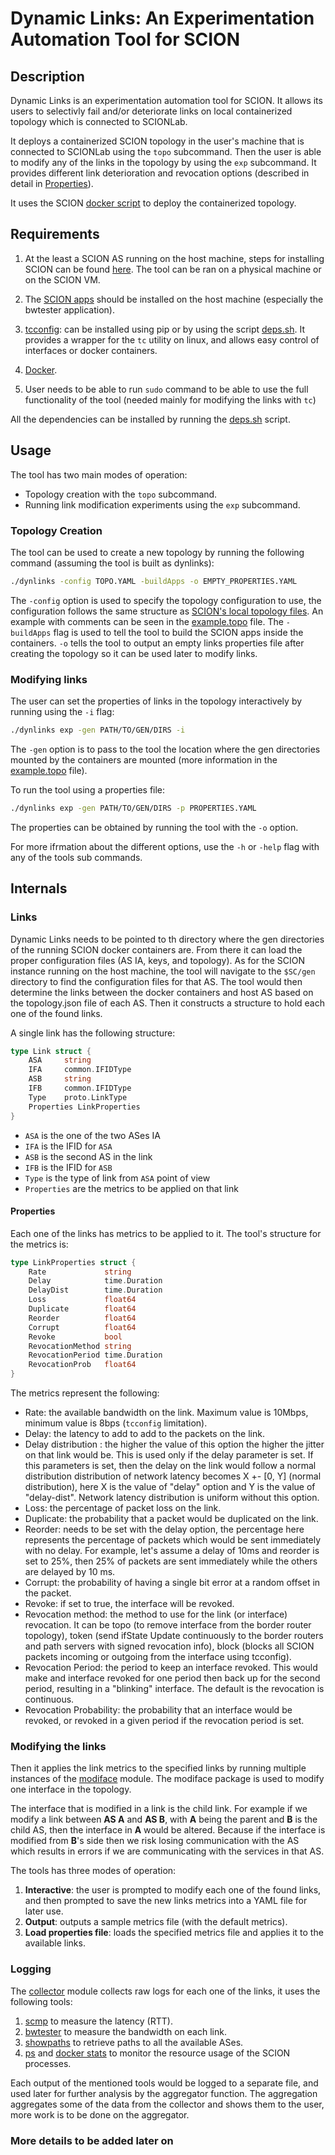 # Dynamic Links: An Experimentation Automation Tool for SCION
## Description 
Dynamic Links is an experimentation automation tool for SCION.
It allows its users to selectivly fail and/or deteriorate links on local containerized topology which is connected to SCIONLab.

It deploys a containerized SCION topology in the user's machine that is connected to SCIONLab using the `topo` subcommand.
Then the user is able to modify any of the links in the topology by using the `exp` subcommand.
It provides different link deterioration and revocation options (described in detail in [Properties]()). 

It uses the SCION [docker script](https://github.com/scionproto/scion/tree/master/docker) to deploy the containerized topology.
 
## Requirements
1. At the least a SCION AS running on the host machine, steps for installing SCION can be found [here](https://netsec-ethz.github.io/scion-tutorials/). 
The tool can be ran on a physical machine or on the SCION VM.

2. The [SCION apps](https://github.com/netsec-ethz/scion-apps/blob/master/README.md) should be installed on the host machine (especially the bwtester application). 

2. [tcconfig](https://github.com/thombashi/tcconfig): can be installed using pip or by using the script [deps.sh](deps.sh). It provides a wrapper for the `tc` utility on linux, and allows easy control of interfaces or docker containers.

3. [Docker](https://docs.docker.com/).

4. User needs to be able to run `sudo` command to be able to use the full functionality of the tool (needed mainly for modifying the links with `tc`)

All the dependencies can be installed by running the [deps.sh](deps.sh) script. 

## Usage
The tool has two main modes of operation:
- Topology creation with the `topo` subcommand.
- Running link modification experiments using the `exp` subcommand.

### Topology Creation 
The tool can be used to create a new topology by running the following command (assuming the tool is built as dynlinks):
```bash
./dynlinks -config TOPO.YAML -buildApps -o EMPTY_PROPERTIES.YAML
```
The `-config` option is used to specify the topology configuration to use, the configuration follows the same structure as [SCION's local topology files](https://github.com/scionproto/scion/tree/master/topology).
An example with comments can be seen in the [example.topo](example.topo) file.
 The `-buildApps` flag is used to tell the tool to build the SCION apps inside the containers.
`-o` tells the tool to output an empty links properties file after creating the topology so it can be used later to modify links. 

### Modifying links
The user can set the properties of links in the topology interactively by running using the `-i` flag:
```bash
./dynlinks exp -gen PATH/TO/GEN/DIRS -i
```
The `-gen` option is to pass to the tool the location where the gen directories mounted by the containers are mounted (more information in the [example.topo](example.topo) file). 

To run the tool using a properties file:
```bash
./dynlinks exp -gen PATH/TO/GEN/DIRS -p PROPERTIES.YAML
```
The properties can be obtained by running the tool with the `-o` option.

For more ifrmation about the different options, use the `-h` or `-help` flag with any of the tools sub commands.
 
 
 
## Internals
### Links
<!--configuration files-->
Dynamic Links needs to be pointed to th directory where the gen directories of the running SCION docker containers are. From there it can load the proper configuration files (AS IA, keys, and topology). As for the SCION instance running on the host machine, the tool will navigate to the ```$SC/gen``` directory to find the configuration files for that AS. The tool would then determine the links between the docker containers and host AS based on the topology.json file of each AS. Then it constructs a structure to hold each one of the found links.

A single link has the following structure:
```go
type Link struct {
	ASA     string
	IFA     common.IFIDType
	ASB     string
	IFB     common.IFIDType
	Type    proto.LinkType
	Properties LinkProperties
}
```
- `ASA` is the one of the two ASes IA
- `IFA` is the IFID for `ASA`
- `ASB` is the second AS in the link
- `IFB` is the IFID for `ASB`
- `Type` is the type of link from `ASA` point of view
- `Properties` are the metrics to be applied on that link


#### Properties ####
Each one of the links has metrics to be applied to it. The tool's 
structure for the metrics is: 
```go
type LinkProperties struct {
	Rate             string
	Delay            time.Duration
	DelayDist        time.Duration
	Loss             float64
	Duplicate        float64
	Reorder          float64
	Corrupt          float64
	Revoke           bool
	RevocationMethod string
	RevocationPeriod time.Duration
	RevocationProb   float64
}
```
The metrics represent the following: 
- Rate: the available bandwidth on the link. Maximum value is 10Mbps, minimum value is 8bps (`tcconfig` limitation).
- Delay: the latency to add to add to the packets on the link.
- Delay distribution : the higher the value of this option the higher the jitter on that link would be. This is used only if the delay parameter is set. If this parameters is set, then the delay on the link would follow a normal distribution distribution of network latency becomes X +- \[0, Y\] (normal distribution), here X is the value of "delay" option and Y is the value of "delay-dist". Network latency distribution is uniform without this option.
- Loss: the percentage of packet loss on the link.
- Duplicate: the probability that a packet would be duplicated on the link.
- Reorder: needs to be set with the delay option, the percentage here represents the percentage of packets which would be sent immediately with no delay. For example, let's assume a delay of 10ms and reorder is set to 25%, then 25% of packets are sent immediately while the others are delayed by 10 ms.
- Corrupt: the probability of having a single bit error at a random offset in the packet.
- Revoke: if set to true, the interface will be revoked.
- Revocation method: the method to use for the link (or interface) revocation. It can be topo (to remove interface from the border router topology), token (send ifState Update continuously to the border routers and path servers with signed revocation info), block (blocks all SCION packets incoming or outgoing from the interface using tcconfig). 
- Revocation Period: the period to keep an interface revoked. This would make and interface revoked for one period then back up for the second period, resulting in a "blinking" interface. The default is the revocation is continuous.
- Revocation Probability: the probability that an interface would be revoked, or revoked in a given period if the revocation period is set.

### Modifying the links
Then it applies the link metrics to the specified links by running multiple instances of the [modiface](modiface) module. The modiface package is used to modify one interface in the topology. 

The interface that is modified in a link is the child link. For example if we modify a link between **AS A** and **AS B**, with **A** being the parent and **B** is the child AS, then the interface in **A** would be altered. Because if the interface is modified from **B**'s side then we risk losing communication with the AS which results in errors if we are communicating with the services in that AS.
 
 The tools has three modes of operation: 
1. **Interactive**: the user is prompted to modify each one of the found links, and then prompted to save the new links metrics into a YAML file for later use.
2. **Output**: outputs a sample metrics file (with the default metrics). 
3. **Load properties file**: loads the specified metrics file and applies  it to the available links.


### Logging
The [collector](collector/collector.go) module collects raw logs for each one of the links, it uses the following tools:
1. [scmp](https://github.com/scionproto/scion/tree/master/go/tools/scmp) to measure the latency (RTT).
2. [bwtester](https://github.com/netsec-ethz/scion-apps/tree/master/bwtester) to measure the bandwidth on each link.
3. [showpaths](https://github.com/scionproto/scion/tree/master/go/tools/showpaths) to retrieve paths to all the available ASes.
4. [ps](http://man7.org/linux/man-pages/man1/ps.1.html) and [docker stats](https://docs.docker.com/engine/reference/commandline/stats/) to monitor the resource usage of the SCION processes.

Each output of the mentioned tools would be logged to a separate file, and used later for further analysis by the aggregator function.
The aggregation aggregates some of the data from the collector and shows them to the user, more work is to be done on the aggregator.



### More details to be added later on
